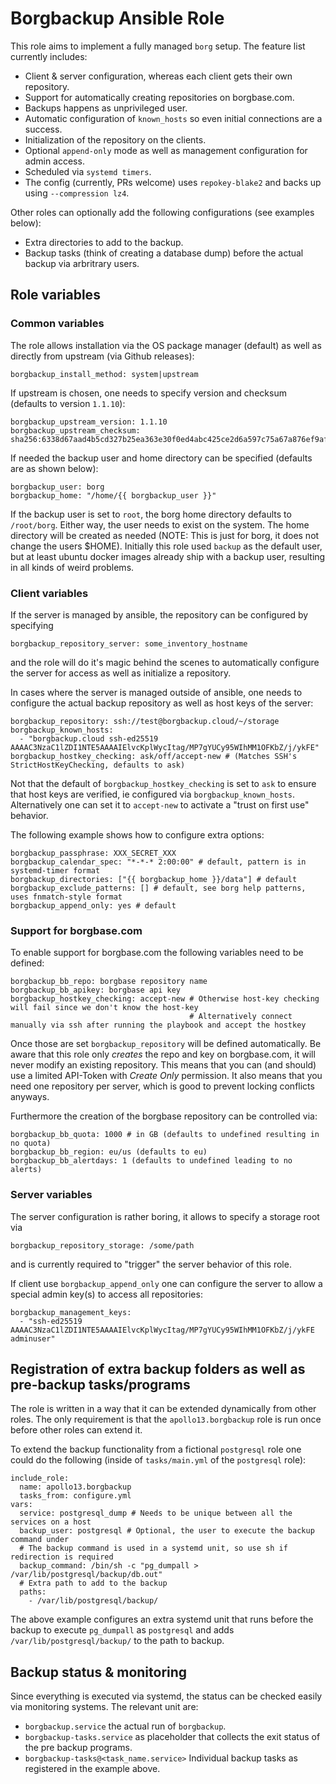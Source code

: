 # Borgbackup Ansible Role

This role aims to implement a fully managed `borg` setup. The feature list currently includes:

 * Client & server configuration, whereas each client gets their own repository.
 * Support for automatically creating repositories on borgbase.com.
 * Backups happens as unprivileged user.
 * Automatic configuration of `known_hosts` so even initial connections are a success.
 * Initialization of the repository on the clients.
 * Optional `append-only` mode as well as management configuration for admin access.
 * Scheduled via `systemd timers`.
 * The config (currently, PRs welcome) uses `repokey-blake2` and backs up using `--compression lz4`.

Other roles can optionally add the following configurations (see examples below):

 * Extra directories to add to the backup.
 * Backup tasks (think of creating a database dump) before the actual backup via arbritrary users.

## Role variables

### Common variables

The role allows installation via the OS package manager (default) as well as directly from upstream (via Github releases):

```
borgbackup_install_method: system|upstream
```
If upstream is chosen, one needs to specify version and checksum (defaults to version `1.1.10`):
```
borgbackup_upstream_version: 1.1.10
borgbackup_upstream_checksum: sha256:6338d67aad4b5cd327b25ea363e30f0ed4abc425ce2d6a597c75a67a876ef9af
```
If needed the backup user and home directory can be specified (defaults are as shown below):
```
borgbackup_user: borg
borgbackup_home: "/home/{{ borgbackup_user }}"
```
If the backup user is set to `root`, the borg home directory defaults to `/root/borg`. Either way, the user needs to exist on the system.
The home directory will be created as needed (NOTE: This is just for borg, it does not change the users $HOME). Initially this role used
`backup` as the default user, but at least ubuntu docker images already ship with a backup user, resulting in all kinds of weird problems.

### Client variables

If the server is managed by ansible, the repository can be configured by specifying
```
borgbackup_repository_server: some_inventory_hostname
```
and the role will do it's magic behind the scenes to automatically configure the server for access as well as initialize a repository.

In cases where the server is managed outside of ansible, one needs to configure the actual backup repository as well as host keys of the server:
```
borgbackup_repository: ssh://test@borgbackup.cloud/~/storage
borgbackup_known_hosts:
  - "borgbackup.cloud ssh-ed25519 AAAAC3NzaC1lZDI1NTE5AAAAIElvcKplWycItag/MP7gYUCy95WIhMM1OFKbZ/j/ykFE"
borgbackup_hostkey_checking: ask/off/accept-new # (Matches SSH's StrictHostKeyChecking, defaults to ask)
```
Not that the default of `borgbackup_hostkey_checking` is set to `ask` to ensure that host keys are verified, ie configured via `borgbackup_known_hosts`.
Alternatively one can set it to `accept-new` to activate a "trust on first use" behavior.

The following example shows how to configure extra options:
```
borgbackup_passphrase: XXX_SECRET_XXX
borgbackup_calendar_spec: "*-*-* 2:00:00" # default, pattern is in systemd-timer format
borgbackup_directories: ["{{ borgbackup_home }}/data"] # default
borgbackup_exclude_patterns: [] # default, see borg help patterns, uses fnmatch-style format
borgbackup_append_only: yes # default
```

### Support for borgbase.com

To enable support for borgbase.com the following variables need to be defined:
```
borgbackup_bb_repo: borgbase repository name
borgbackup_bb_apikey: borgbase api key
borgbackup_hostkey_checking: accept-new # Otherwise host-key checking will fail since we don't know the host-key
                                        # Alternatively connect manually via ssh after running the playbook and accept the hostkey
```
Once those are set `borgbackup_repository` will be defined automatically. Be aware that this role only _creates_ the repo and key on borgbase.com, it will never modify an existing repository. This means that you can (and should) use a limited API-Token with _Create Only_ permission. It also means that you need one repository per server, which is good to prevent locking conflicts anyways.

Furthermore the creation of the borgbase repository can be controlled via:
```
borgbackup_bb_quota: 1000 # in GB (defaults to undefined resulting in no quota)
borgbackup_bb_region: eu/us (defaults to eu)
borgbackup_bb_alertdays: 1 (defaults to undefined leading to no alerts)
```

### Server variables

The server configuration is rather boring, it allows to specify a storage root via
```
borgbackup_repository_storage: /some/path
```
and is currently required to "trigger" the server behavior of this role.

If client use `borgbackup_append_only` one can configure the server to allow a special admin key(s) to access all repositories:
```
borgbackup_management_keys:
  - "ssh-ed25519 AAAAC3NzaC1lZDI1NTE5AAAAIElvcKplWycItag/MP7gYUCy95WIhMM1OFKbZ/j/ykFE adminuser"
```

## Registration of extra backup folders as well as pre-backup tasks/programs

The role is written in a way that it can be extended dynamically from other roles. The only requirement is that the `apollo13.borgbackup` role is run once before other roles can extend it.

To extend the backup functionality from a fictional `postgresql` role one could do the following (inside of `tasks/main.yml` of the `postgresql` role):
```
include_role:
  name: apollo13.borgbackup
  tasks_from: configure.yml
vars:
  service: postgresql_dump # Needs to be unique between all the services on a host
  backup_user: postgresql # Optional, the user to execute the backup command under
  # The backup command is used in a systemd unit, so use sh if redirection is required
  backup_command: /bin/sh -c "pg_dumpall > /var/lib/postgresql/backup/db.out"
  # Extra path to add to the backup
  paths:
    - /var/lib/postgresql/backup/
```

The above example configures an extra systemd unit that runs before the backup to execute `pg_dumpall` as `postgresql` and adds `/var/lib/postgresql/backup/` to the path to backup.

## Backup status & monitoring

Since everything is executed via systemd, the status can be checked easily via monitoring systems. The relevant unit are:

 * `borgbackup.service` the actual run of `borgbackup`.
 * `borgbackup-tasks.service` as placeholder that collects the exit status of the pre backup programs.
 * `borgbackup-tasks@<task_name.service>` Individual backup tasks as registered in the example above.
